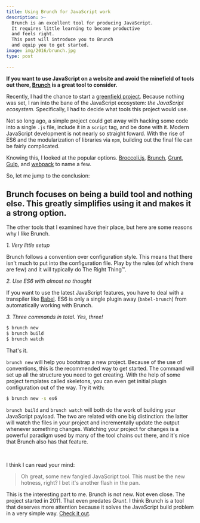 ```yaml
---
title: Using Brunch for JavaScript work
description: >-
  Brunch is an excellent tool for producing JavaScript.
  It requires little learning to become productive
  and feels right.
  This post will introduce you to Brunch
  and equip you to get started.
image: img/2016/brunch.jpg
type: post

---
```

**If you want to use JavaScript on a website
and avoid the minefield of tools out there,
[Brunch](http://brunch.io/)
is a great tool to consider.**

Recently,
I had the chance to start a
[greenfield project](https://en.wikipedia.org/wiki/Greenfield_project).
Because nothing was set,
I ran into the bane
of the JavaScript ecosystem:
*the JavaScript ecosystem.*
Specifically,
I had to decide what tools this project would use.

Not so long ago,
a simple project could get away with hacking some code
into a single `.js` file,
include it in a `script` tag,
and be done with it.
Modern JavaScript development is not nearly so straight foward.
With the rise of ES6
and the modularization of libraries
via `npm`,
building out the final file can be fairly complicated.

Knowing this,
I looked at the popular options.
[Broccoli.js](http://broccolijs.com/),
[Brunch](http://brunch.io/),
[Grunt](http://gruntjs.com/),
[Gulp](http://gulpjs.com/),
and
[webpack](https://webpack.github.io/docs/)
to name a few.

So, let me jump to the conclusion:

## Brunch focuses on being a build tool and nothing else. This greatly simplifies using it and makes it a strong option.

The other tools that I examined have their place,
but here are some reasons why I like Brunch.

*1. Very little setup*

Brunch follows a convention over configuration style.
This means that there isn't much to put into the configuration file.
Play by the rules
(of which there are few)
and it will typically do The Right Thing&trade;.

*2. Use ES6 with almost no thought*

If you want to use the latest JavaScript features,
you have to deal with a transpiler like
[Babel](https://babeljs.io/).
ES6 is only a single plugin away (`babel-brunch`)
from automatically working with Brunch.

*3. Three commands in total. Yes, three!*

```bash
$ brunch new
$ brunch build
$ brunch watch
```

That's it.

`brunch new` will help you bootstrap a new project.
Because of the use of conventions,
this is the recommended way to get started.
The command will set up all the structure you need
to get creating.
With the help of some project templates called skeletons,
you can even get initial plugin configuration out of the way.
Try it with:

```bash
$ brunch new -s es6
```

`brunch build` and `brunch watch`
will both do the work of building your JavaScript payload.
The two are related with one big distinction:
the latter will watch the files in your project
and incrementally update the output
whenever something changes.
Watching your project for changes is a powerful paradigm
used by many of the tool chains out there,
and it's nice that Brunch also has that feature.

<br>

I think I can read your mind:

> Oh great, some new fangled JavaScript tool. This must be the new hotness, right? I bet it's another flash in the pan.

This is the interesting part to me.
Brunch is not new.
Not even close.
The project started in 2011.
That even predates *Grunt*.
I think Brunch is a tool that deserves more attention
because it solves the JavaScript build problem
in a very simple way.
[Check it out](http://brunch.io/).
